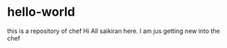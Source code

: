 # hello-world
this is a repository of chef
Hi All
saikiran here. I am jus getting new into the chef
